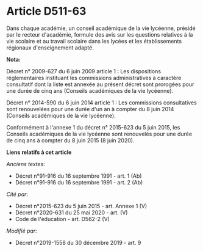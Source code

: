 # Article D511-63

Dans chaque académie, un conseil académique de la vie lycéenne, présidé par le recteur d'académie, formule des avis sur les
questions relatives à la vie scolaire et au travail scolaire dans les lycées et les établissements régionaux d'enseignement
adapté.

**Nota:**

Décret n° 2009-627 du 6 juin 2009 article 1 : Les dispositions réglementaires instituant les commissions administratives à
caractère consultatif dont la liste est annexée au présent décret sont prorogées pour une durée de cinq ans (Conseils
académiques de la vie lycéenne).

Décret n° 2014-590 du 6 juin 2014 article 1 : Les commissions consultatives sont renouvelées pour une durée d'un an à compter
du 8 juin 2014 (Conseils académiques de la vie lycéenne). 

Conformément à l'annexe 1 du décret n° 2015-623 du 5 juin 2015, les Conseils académiques de la vie lycéenne sont renouvelés
pour une durée de cinq ans à compter du 8 juin 2015 (8 juin 2020).

**Liens relatifs à cet article**

_Anciens textes_:

  - Décret n°91-916 du 16 septembre 1991 - art. 1 (Ab)
  - Décret n°91-916 du 16 septembre 1991 - art. 2 (Ab)

_Cité par_:

  - Décret n°2015-623 du 5 juin 2015 - art. Annexe 1 (V)
  - Décret n°2020-631 du 25 mai 2020 - art. (V)
  - Code de l'éducation - art. D562-2 (V)

_Modifié par_:

  - Décret n°2019-1558 du 30 décembre 2019 - art. 9
